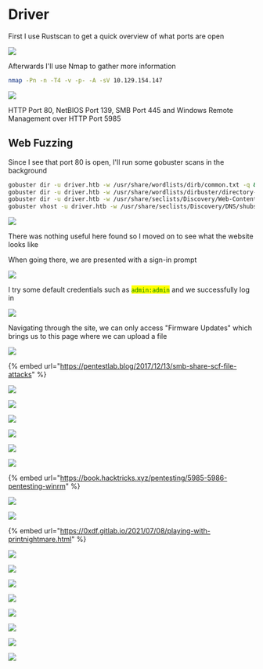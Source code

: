 # Driver

First I use Rustscan to get a quick overview of what ports are open

![](<../../../.gitbook/assets/image (27) (1).png>)

Afterwards I'll use Nmap to gather more information

```bash
nmap -Pn -n -T4 -v -p- -A -sV 10.129.154.147
```

![](<../../../.gitbook/assets/image (22) (1).png>)

HTTP Port 80,  NetBIOS Port 139, SMB Port 445 and Windows Remote Management over HTTP Port 5985

## Web Fuzzing

Since I see that port 80 is open, I'll run some gobuster scans in the background

```bash
gobuster dir -u driver.htb -w /usr/share/wordlists/dirb/common.txt -q &\
gobuster dir -u driver.htb -w /usr/share/wordlists/dirbuster/directory-list-2.3-medium.txt -q &\
gobuster dir -u driver.htb -w /usr/share/seclists/Discovery/Web-Content/raft-large-files.txt -q &\
gobuster vhost -u driver.htb -w /usr/share/seclists/Discovery/DNS/shubs-subdomains.txt -q &
```

![](<../../../.gitbook/assets/image (54) (2).png>)

There was nothing useful here found so I moved on to see what the website looks like

When going there, we are presented with a sign-in prompt

![](<../../../.gitbook/assets/image (24) (1).png>)

I try some default credentials such as <mark style="color:green;">`admin:admin`</mark> and we successfully log in

![](<../../../.gitbook/assets/image (41) (1).png>)

Navigating through the site, we can only access "Firmware Updates" which brings us to this page where we can upload a file

![](<../../../.gitbook/assets/image (20) (1).png>)

{% embed url="https://pentestlab.blog/2017/12/13/smb-share-scf-file-attacks" %}

![](<../../../.gitbook/assets/image (20) (3).png>)

![](<../../../.gitbook/assets/image (21) (3).png>)

![](<../../../.gitbook/assets/image (29).png>)

![](<../../../.gitbook/assets/image (72) (1).png>)

![](<../../../.gitbook/assets/image (55).png>)

![](<../../../.gitbook/assets/image (64).png>)

{% embed url="https://book.hacktricks.xyz/pentesting/5985-5986-pentesting-winrm" %}

![](<../../../.gitbook/assets/image (7) (1) (1).png>)

![](<../../../.gitbook/assets/image (33) (2) (1).png>)

{% embed url="https://0xdf.gitlab.io/2021/07/08/playing-with-printnightmare.html" %}

![](<../../../.gitbook/assets/image (22).png>)

![](<../../../.gitbook/assets/image (37).png>)

![](<../../../.gitbook/assets/image (15) (2).png>)

![](<../../../.gitbook/assets/image (17) (2).png>)

![](<../../../.gitbook/assets/image (18) (1) (2).png>)

![](<../../../.gitbook/assets/image (38).png>)

![](<../../../.gitbook/assets/image (19) (3).png>)

![](<../../../.gitbook/assets/image (71).png>)
